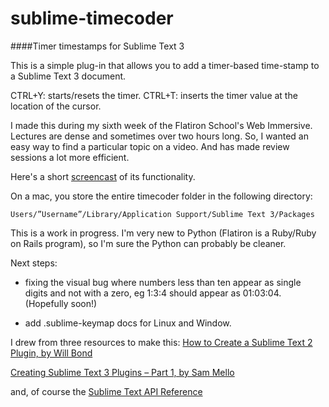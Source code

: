 # sublime-timecoder
####Timer timestamps for Sublime Text 3 

This is a simple plug-in that allows you to add a timer-based time-stamp to a Sublime Text 3 document. 

CTRL+Y: starts/resets the timer.
CTRL+T: inserts the timer value at the location of the cursor. 

I made this during my sixth week of the Flatiron School's Web Immersive. Lectures are dense and sometimes over two hours long. So, I wanted an easy way to find a particular topic on a video. And has made review sessions a lot more efficient. 

Here's a short [screencast](https://youtu.be/4lFmU_xLSe4) of its functionality. 

On a mac, you store the entire timecoder folder in the following directory:  

```
Users/”Username”/Library/Application Support/Sublime Text 3/Packages

```
This is a work in progress. I'm very new to Python (Flatiron is a Ruby/Ruby on Rails program), so I'm sure the Python can probably be cleaner. 

Next steps:

- fixing the visual bug where numbers less than ten appear as single digits and not with a zero, eg 1:3:4 should appear as 01:03:04. (Hopefully soon!) 

-  add .sublime-keymap docs for Linux and Window. 


I drew from three resources to make this: 
[How to Create a Sublime Text 2 Plugin, by Will Bond](http://code.tutsplus.com/tutorials/how-to-create-a-sublime-text-2-plugin--net-22685) 

[Creating Sublime Text 3 Plugins – Part 1, by Sam Mello](https://clarknikdelpowell.com/blog/creating-sublime-text-3-plugins-part-1/) 

and, of course 
the [Sublime Text API Reference](https://www.sublimetext.com/docs/3/api_reference.html) 
